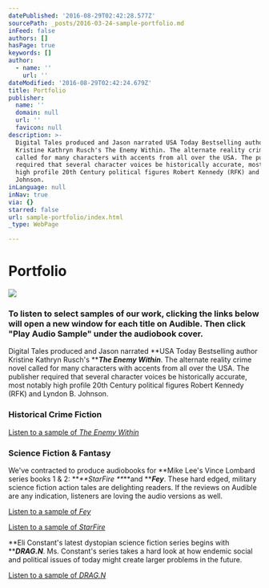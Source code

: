 ```yaml
---
datePublished: '2016-08-29T02:42:28.577Z'
sourcePath: _posts/2016-03-24-sample-portfolio.md
inFeed: false
authors: []
hasPage: true
keywords: []
author:
  - name: ''
    url: ''
dateModified: '2016-08-29T02:42:24.679Z'
title: Portfolio
publisher:
  name: ''
  domain: null
  url: ''
  favicon: null
description: >-
  Digital Tales produced and Jason narrated USA Today Bestselling author
  Kristine Kathryn Rusch's The Enemy Within. The alternate reality crime novel
  called for many characters with accents from all over the USA. The publisher
  required that several character voices be historically accurate, most notably
  high profile 20th Century political figures Robert Kennedy (RFK) and Lyndon B.
  Johnson.
inLanguage: null
inNav: true
via: {}
starred: false
url: sample-portfolio/index.html
_type: WebPage

---
```

# Portfolio
![](https://s3-us-west-2.amazonaws.com/the-grid-img/p/b880cfd960edc7f3ea7db9259359af866bb56c57.jpg)

### To listen to select samples of our work, clicking the links below will open a new window for each title on Audible. Then click "Play Audio Sample" under the audiobook cover.

Digital Tales produced and Jason narrated **USA Today Bestselling author Kristine Kathryn Rusch's **_**The Enemy Within**_. The alternate reality crime novel called for many characters with accents from all over the USA. The publisher required that several character voices be historically accurate, most notably high profile 20th Century political figures Robert Kennedy (RFK) and Lyndon B. Johnson.

### Historical Crime Fiction

[Listen to a sample of ][0]_[The Enemy Within][0]_

### Science Fiction & Fantasy

We've contracted to produce audiobooks for **Mike Lee's Vince Lombard series books 1 & 2: **_**StarFire **_**and **_**Fey**_. These hard edged, military science fiction action tales are delighting readers. If the reviews on Audible are any indication, listeners are loving the audio versions as well.

[Listen to a sample of ][1]_[Fey][1]_

[Listen to a sample of ][2]_[StarFire][2]_

**Eli Constant's latest dystopian science fiction series begins with **_**DRAG.N**_. Ms. Constant's series takes a hard look at how endemic social and political issues of today might create larger problems in the future.

[Listen to a sample of ][3]_[DRAG.N][3]_

[0]: http://www.audible.com/pd/Mysteries-Thrillers/The-Enemy-Within-Audiobook/B00S8QOTVY/
[1]: http://www.audible.com/pd/Sci-Fi-Fantasy/Fey-Audiobook/B016E9OV4G/
[2]: http://www.audible.com/pd/Sci-Fi-Fantasy/StarFire-Audiobook/B00MNOERQE/
[3]: http://www.audible.com/pd/Sci-Fi-Fantasy/DRAGN-Audiobook/B00NX1WCUO/